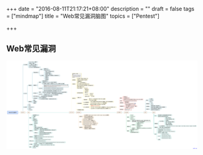 +++
date = "2016-08-11T21:17:21+08:00"
description = ""
draft = false
tags = ["mindmap"]
title = "Web常见漏洞脑图"
topics = ["Pentest"]

+++
<!--
 * @Author: reber
 * @Mail: reber0ask@qq.com
 * @Date: 2019-04-10 10:45:01
 * @LastEditTime: 2019-07-25 10:54:52
 -->

## Web常见漏洞
![Web常见漏洞](/img/post/web_common_vulnerability_maps.png)
